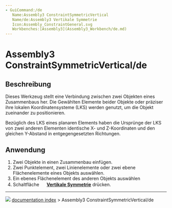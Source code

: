 ```yaml
---
- GuiCommand:/de
   Name:Assembly3 ConstraintSymmetricVertical
   Name/de:Assembly3 Vertikale Symmetrie
   Icon:Assembly_ConstraintGeneral.svg
   Workbenches:[Assembly3](Assembly3_Workbench/de.md)
---
```


# Assembly3 ConstraintSymmetricVertical/de

## Beschreibung

Dieses Werkzeug stellt eine Verbindung zwischen zwei Objekten eines Zusammenbaus her. Die Gewählten Elemente beider Objekte oder präziser ihre lokalen Koordinatensysteme (LKS) werden genutzt, um die Objekt zueinander zu positionieren.

Bezüglich des LKS eines planaren Elements haben die Ursprünge der LKS von zwei anderen Elementen identische X- und Z-Koordinaten und den gleichen Y-Abstand in entgegengesetzten Richtungen.

## Anwendung

1.  Zwei Objekte in einen Zusammenbau einfügen.
2.  Zwei Punktelement, zwei Linienelemente oder zwei ebene Flächenelemente eines Objekts auswählen.
3.  Ein ebenes Flächenelement des anderen Objekts auswählen
4.  Schaltfläche **<img src="images/Assembly_ConstraintGeneral.svg" width=16px> [Vertikale Symmetrie](Assembly3_ConstraintSymmetricVertical/de.md)** drücken.



---
![](images/Right_arrow.png) [documentation index](../README.md) > Assembly3 ConstraintSymmetricVertical/de
